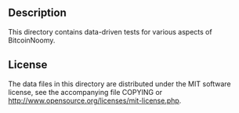 Description
------------

This directory contains data-driven tests for various aspects of BitcoinNoomy.

License
--------

The data files in this directory are distributed under the MIT software
license, see the accompanying file COPYING or
http://www.opensource.org/licenses/mit-license.php.

